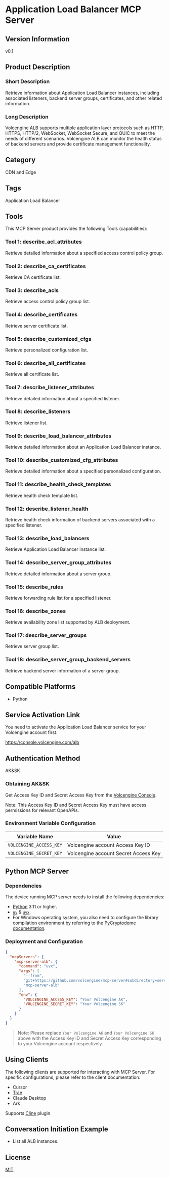 # Application Load Balancer MCP Server

## Version Information

v0.1

## Product Description

### Short Description

Retrieve information about Application Load Balancer instances, including associated listeners, backend server groups, certificates, and other related information.

### Long Description

Volcengine ALB supports multiple application layer protocols such as HTTP, HTTPS, HTTP/2, WebSocket, WebSocket Secure, and QUIC to meet the needs of different scenarios. Volcengine ALB can monitor the health status of backend servers and provide certificate management functionality.

## Category

CDN and Edge

## Tags

Application Load Balancer

## Tools

This MCP Server product provides the following Tools (capabilities):

### Tool 1: describe_acl_attributes

Retrieve detailed information about a specified access control policy group.

### Tool 2: describe_ca_certificates

Retrieve CA certificate list.

### Tool 3: describe_acls

Retrieve access control policy group list.

### Tool 4: describe_certificates

Retrieve server certificate list.

### Tool 5: describe_customized_cfgs

Retrieve personalized configuration list.

### Tool 6: describe_all_certificates

Retrieve all certificate list.

### Tool 7: describe_listener_attributes

Retrieve detailed information about a specified listener.

### Tool 8: describe_listeners

Retrieve listener list.

### Tool 9: describe_load_balancer_attributes

Retrieve detailed information about an Application Load Balancer instance.

### Tool 10: describe_customized_cfg_attributes

Retrieve detailed information about a specified personalized configuration.

### Tool 11: describe_health_check_templates

Retrieve health check template list.

### Tool 12: describe_listener_health

Retrieve health check information of backend servers associated with a specified listener.

### Tool 13: describe_load_balancers

Retrieve Application Load Balancer instance list.

### Tool 14: describe_server_group_attributes

Retrieve detailed information about a server group.

### Tool 15: describe_rules

Retrieve forwarding rule list for a specified listener.

### Tool 16: describe_zones

Retrieve availability zone list supported by ALB deployment.

### Tool 17: describe_server_groups

Retrieve server group list.

### Tool 18: describe_server_group_backend_servers

Retrieve backend server information of a server group.

## Compatible Platforms

- Python

## Service Activation Link

You need to activate the Application Load Balancer service for your Volcengine account first.

https://console.volcengine.com/alb

## Authentication Method

AK&SK

### Obtaining AK&SK

Get Access Key ID and Secret Access Key from the [Volcengine Console](https://console.volcengine.com/iam/identitymanage/user).

Note: This Access Key ID and Secret Access Key must have access permissions for relevant OpenAPIs.

### Environment Variable Configuration

| Variable Name | Value |
| ---------- | ---------- |
| `VOLCENGINE_ACCESS_KEY` | Volcengine account Access Key ID |
| `VOLCENGINE_SECRET_KEY` | Volcengine account Secret Access Key |

## Python MCP Server

### Dependencies

The device running MCP server needs to install the following dependencies:

- [Python](https://www.python.org/downloads/) 3.11 or higher.
- [`uv`](https://docs.astral.sh/uv/) & [`uvx`](https://docs.astral.sh/uv/guides/tools/).
- For Windows operating system, you also need to configure the library compilation environment by referring to the [PyCryptodome documentation](https://pycryptodome.readthedocs.io/en/latest/src/installation.html#windows-from-sources).

### Deployment and Configuration

```json
{
  "mcpServers": {
    "mcp-server-alb": {
      "command": "uvx",
      "args": [
        "--from",
        "git+https://github.com/volcengine/mcp-server#subdirectory=server/mcp_server_alb/python",
        "mcp-server-alb"
      ],
      "env": {
        "VOLCENGINE_ACCESS_KEY": "Your Volcengine AK",
        "VOLCENGINE_SECRET_KEY": "Your Volcengine SK"
      }
    }
  }
}
```

> Note: Please replace `Your Volcengine AK` and `Your Volcengine SK` above with the Access Key ID and Secret Access Key corresponding to your Volcengine account respectively.

## Using Clients

The following clients are supported for interacting with MCP Server. For specific configurations, please refer to the client documentation:

- Cursor
- [Trae](https://www.trae.com.cn/)
- Claude Desktop
- Ark

Supports [Cline](https://cline.bot/) plugin

## Conversation Initiation Example

- List all ALB instances.

## License

[MIT](../../LICENSE)
